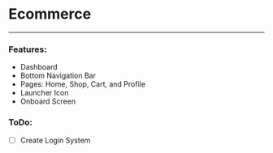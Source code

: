 # Ecommerce

<hr>

### Features: 
- Dashboard
- Bottom Navigation Bar
- Pages: Home, Shop, Cart, and Profile
- Launcher Icon
- Onboard Screen

### ToDo:
- [ ] Create Login System



